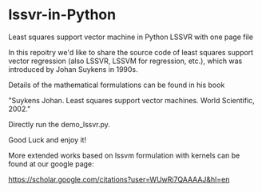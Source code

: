 # lssvr-in-Python
Least squares support vector machine in Python
LSSVR with one page file

In this repoitry we'd like to share the source code of least squares support vector regression (also LSSVR, LSSVM for regression, etc.), which was introduced by Johan Suykens in 1990s.

Details of the mathematical formulations can be found in his book

"Suykens Johan. Least squares support vector machines. World Scientific, 2002."

Directly run the demo_lssvr.py.

Good Luck and enjoy it!


More extended works based on lssvm formulation with kernels can be found at our google page:

https://scholar.google.com/citations?user=WUwRi7QAAAAJ&hl=en








